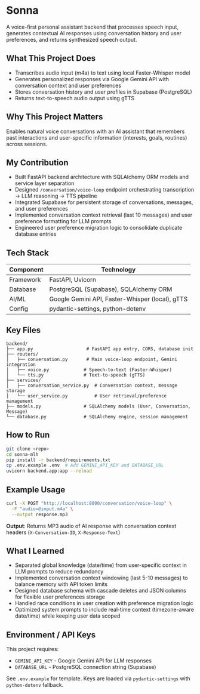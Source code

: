 # Sonna

A voice-first personal assistant backend that processes speech input, generates contextual AI responses using conversation history and user preferences, and returns synthesized speech output.

## What This Project Does

- Transcribes audio input (m4a) to text using local Faster-Whisper model
- Generates personalized responses via Google Gemini API with conversation context and user preferences
- Stores conversation history and user profiles in Supabase (PostgreSQL)
- Returns text-to-speech audio output using gTTS

## Why This Project Matters

Enables natural voice conversations with an AI assistant that remembers past interactions and user-specific information (interests, goals, routines) across sessions.

## My Contribution

- Built FastAPI backend architecture with SQLAlchemy ORM models and service layer separation
- Designed `/conversation/voice-loop` endpoint orchestrating transcription → LLM reasoning → TTS pipeline
- Integrated Supabase for persistent storage of conversations, messages, and user preferences
- Implemented conversation context retrieval (last 10 messages) and user preference formatting for LLM prompts
- Engineered user preference migration logic to consolidate duplicate database entries

## Tech Stack

| Component | Technology |
|-----------|-----------|
| Framework | FastAPI, Uvicorn |
| Database | PostgreSQL (Supabase), SQLAlchemy ORM |
| AI/ML | Google Gemini API, Faster-Whisper (local), gTTS |
| Config | pydantic-settings, python-dotenv |

## Key Files

```
backend/
├── app.py                    # FastAPI app entry, CORS, database init
├── routers/
│   ├── conversation.py       # Main voice-loop endpoint, Gemini integration
│   ├── voice.py             # Speech-to-text (Faster-Whisper)
│   └── tts.py               # Text-to-speech (gTTS)
├── services/
│   ├── conversation_service.py  # Conversation context, message storage
│   └── user_service.py          # User retrieval/preference management
├── models.py                # SQLAlchemy models (User, Conversation, Message)
└── database.py              # SQLAlchemy engine, session management
```

## How to Run

```bash
git clone <repo>
cd sonna-mlh
pip install -r backend/requirements.txt
cp .env.example .env  # Add GEMINI_API_KEY and DATABASE_URL
uvicorn backend.app:app --reload
```

## Example Usage

```bash
curl -X POST "http://localhost:8000/conversation/voice-loop" \
  -F "audio=@input.m4a" \
  --output response.mp3
```

**Output**: Returns MP3 audio of AI response with conversation context headers (`X-Conversation-ID`, `X-Response-Text`)

## What I Learned

- Separated global knowledge (date/time) from user-specific context in LLM prompts to reduce redundancy
- Implemented conversation context windowing (last 5-10 messages) to balance memory with API token limits
- Designed database schema with cascade deletes and JSON columns for flexible user preferences storage
- Handled race conditions in user creation with preference migration logic
- Optimized system prompts to include real-time context (timezone-aware date/time) while keeping user data scoped

## Environment / API Keys

This project requires:
- `GEMINI_API_KEY` - Google Gemini API for LLM responses
- `DATABASE_URL` - PostgreSQL connection string (Supabase)

See `.env.example` for template. Keys are loaded via `pydantic-settings` with `python-dotenv` fallback.

